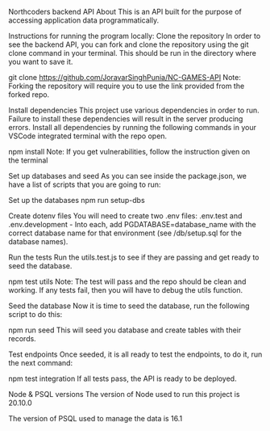 Northcoders backend API
About
This is an API built for the purpose of accessing application data programmatically.

Instructions for running the program locally:
Clone the repository
In order to see the backend API, you can fork and clone the repository using the git clone command in your terminal. This should be run in the directory where you want to save it.

git clone https://github.com/JoravarSinghPunia/NC-GAMES-API
Note: Forking the repository will require you to use the link provided from the forked repo.

Install dependencies
This project use various dependencies in order to run. Failure to install these dependencies will result in the server producing errors. Install all dependencies by running the following commands in your VSCode integrated terminal with the repo open.

npm install
Note: If you get vulnerabilities, follow the instruction given on the terminal

Set up databases and seed
As you can see inside the package.json, we have a list of scripts that you are going to run:

Set up the databases
npm run setup-dbs

Create dotenv files
You will need to create two .env files: .env.test and .env.development - Into each, add PGDATABASE=database_name with the correct database name for that environment (see /db/setup.sql for the database names).

Run the tests
Run the utils.test.js to see if they are passing and get ready to seed the database.

npm test utils
Note: The test will pass and the repo should be clean and working. If any tests fail, then you will have to debug the utils function.

Seed the database
Now it is time to seed the database, run the following script to do this:

npm run seed
This will seed you database and create tables with their records.

Test endpoints
Once seeded, it is all ready to test the endpoints, to do it, run the next command:

npm test integration
If all tests pass, the API is ready to be deployed.

Node & PSQL versions
The version of Node used to run this project is 20.10.0

The version of PSQL used to manage the data is 16.1

